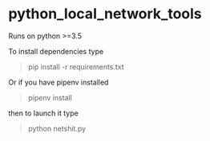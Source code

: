 # python_local_network_tools

Runs on python >=3.5

To install dependencies type 
  > pip install -r requirements.txt
  
Or if you have pipenv installed
  > pipenv install
  
then to launch it type 
  > python netshit.py
